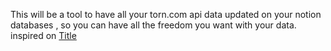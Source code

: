 This will be a tool to have all your torn.com api data updated on your notion databases , so you can have all the freedom you want with your data.
inspired on [Title](https://torn.report/)